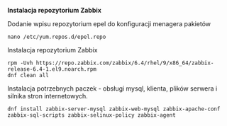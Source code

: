 
**Instalacja repozytorium Zabbix**

Dodanie wpisu repozytorium epel do konfiguracji menagera pakietów
```
nano /etc/yum.repos.d/epel.repo
```

Instalacja repozytorium Zabbix
```
rpm -Uvh https://repo.zabbix.com/zabbix/6.4/rhel/9/x86_64/zabbix-release-6.4-1.el9.noarch.rpm   
dnf clean all
```

Instalacja potrzebnych paczek - obsługi mysql, klienta, plików serwera i silnika stron internetowych. 
```
dnf install zabbix-server-mysql zabbix-web-mysql zabbix-apache-conf zabbix-sql-scripts zabbix-selinux-policy zabbix-agent
```
